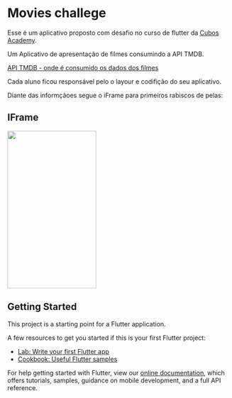 # Movies challege

Esse é um aplicativo proposto com desafio no curso de flutter da [Cubos Academy](https://cubos.academy/).

Um Aplicativo de apresentação de filmes consumindo a API TMDB.

[API TMDB - onde é consumido os dados dos filmes](https://www.themoviedb.org/documentation/api)

Cada aluno ficou responsável pelo o layour e codifição do seu aplicativo.

Diante das informçãoes segue o iFrame para primeiros rabiscos de pelas:

<H2>IFrame</H2>

<img src="https://user-images.githubusercontent.com/16937201/120697853-9f2a2a80-c484-11eb-9230-7e9d25126ce0.jpg" height= "355" width="200">

## Getting Started

This project is a starting point for a Flutter application.

A few resources to get you started if this is your first Flutter project:

- [Lab: Write your first Flutter app](https://flutter.dev/docs/get-started/codelab)
- [Cookbook: Useful Flutter samples](https://flutter.dev/docs/cookbook)

For help getting started with Flutter, view our
[online documentation](https://flutter.dev/docs), which offers tutorials,
samples, guidance on mobile development, and a full API reference.
